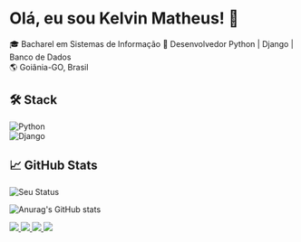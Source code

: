 # Olá, eu sou Kelvin Matheus! 👋  
🎓 Bacharel em Sistemas de Informação
🎯 Desenvolvedor Python | Django | Banco de Dados  
🌎 Goiânia-GO, Brasil  

## 🛠 Stack  
![Python](https://img.shields.io/badge/Python-3776AB?style=for-the-badge&logo=python&logoColor=white)  
![Django](https://img.shields.io/badge/Django-092E20?style=for-the-badge&logo=django&logoColor=white)  

## 📈 GitHub Stats  
![Seu Status](https://github-readme-stats.vercel.app/api?username=kmatheus&show_icons=true&theme=radical)  

![Anurag's GitHub stats](https://github-readme-stats.vercel.app/api?username=kmatheus&show_icons=true&theme=merko)

<div>
  <a href="https://mail.google.com/mail/u/0/?hl=pt-BR#inbox?compose=DmwnWrRsqXfcvtPVFLPsdSWTLHqbxdqKXNQxZlcGRfhSNgzDnqcfSrddSxRnnlqmVPMDnFfsPcdl" target="_blank">
    <img src="https://img.shields.io/badge/Gmail-D14836?style=for-the-badge&logo=gmail&logoColor=white">
  </a>
  <a href="https://web.facebook.com/matheusdias.blaze" target="_blank">
    <img src="https://img.shields.io/badge/Facebook-1877F2?style=for-the-badge&logo=facebook&logoColor=white">
  </a>
  <a href="https://www.instagram.com/kelvin.mathews/" target="_blank">
    <img src="https://img.shields.io/badge/Instagram-E4405F?style=for-the-badge&logo=instagram&logoColor=white">
  </a>
  <a href="https://www.linkedin.com/in/kelvin-matheus-90a312182/" target="_blank">
    <img src="https://img.shields.io/badge/LinkedIn-0077B5?style=for-the-badge&logo=linkedin&logoColor=white">
  </a>
</div>
